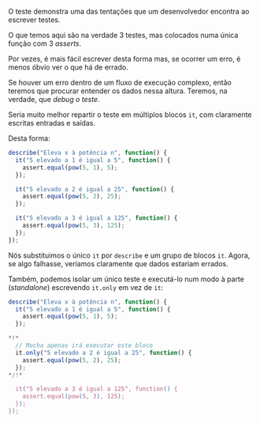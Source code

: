 O teste demonstra uma das tentações que um desenvolvedor encontra ao escrever testes.

O que temos aqui são na verdade 3 testes, mas colocados numa única função com 3 *asserts*.

Por vezes, é mais fácil escrever desta forma mas, se ocorrer um erro, é menos óbvio ver o que há de errado.

Se houver um erro dentro de um fluxo de execução complexo, então teremos que procurar entender os dados nessa altura. Teremos, na verdade, que *debug o teste*.

Seria muito melhor repartir o teste em múltiplos blocos `it`, com claramente escritas entradas e saídas.

Desta forma:
```js
describe("Eleva x à potência n", function() {
  it("5 elevado a 1 é igual a 5", function() {
    assert.equal(pow(5, 1), 5);
  });

  it("5 elevado a 2 é igual a 25", function() {
    assert.equal(pow(5, 2), 25);
  });

  it("5 elevado a 3 é igual a 125", function() {
    assert.equal(pow(5, 3), 125);
  });
});
```

Nós substituimos o único `it` por `describe` e um grupo de blocos `it`. Agora, se algo falhasse, veríamos claramente que dados estariam errados.

Também, podemos isolar um único teste e executá-lo num modo à parte (*standalone*) escrevendo `it.only` em vez de `it`:


```js
describe("Eleva x à potência n", function() {
  it("5 elevado a 1 é igual a 5", function() {
    assert.equal(pow(5, 1), 5);
  });

*!*
  // Mocha apenas irá executar este bloco
  it.only("5 elevado a 2 é igual a 25", function() {
    assert.equal(pow(5, 2), 25);
  });
*/!*

  it("5 elevado a 3 é igual a 125", function() {
    assert.equal(pow(5, 3), 125);
  });
});
```
